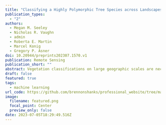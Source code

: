 ```yaml
---
title: "Classifying a Highly Polymorphic Tree Species across Landscapes Using Airborne Imaging Spectroscopy"
publication_types:
  - "2"
authors:
  - Megan M. Seeley
  - Nicholas R. Vaughn
  - admin
  - Roberta E. Martin
  - Marcel Konig
  - Gregory P. Asner
doi: 10.20944/preprints202307.1570.v1
publication: Remote Sensing
publication_short: ""
abstract: Vegetation classifications on large geographic scales are necessary to inform conservation decisions and monitor keystone, invasive, and endangered species. These classifications are often effectively achieved by applying models to imaging spectroscopy, a type of remote sensing, data, but such undertakings are often limited in spatial extent. Here we provide accurate, high-resolution spatial data on the keystone species Metrosideros polymorpha, a highly polymorphic tree species distributed across bioclimatic zones and environmental gradients on Hawai'i island, using airborne imaging spectroscopy and LiDAR. We compare two tree species classification techniques, support vector machine (SVM) and spectral mixture analysis (SMA), to assess their ability to map M. polymorpha over 28,000 square kilometers where differences in topography, background vegetation, sun angle relative to the aircraft, and day of data collection, among others, challenge accurate classification. To capture spatial variability in model performance, we applied gaussian process classification (GPC) to estimate the spatial probability density of M. polymorpha occurrence using only training sample locations. We found that, while SVM and SMA models exhibit similar raw score accuracy over the test set (96.0% and 93.4%, respectively), SVM better reproduces the spatial distribution of M. polymorpha than SMA. We developed a final 2 m x 2 m M. polymorpha presence dataset and a 30 m x 30 m M. polymorpha density dataset using SVM classifications that have been made publicly available for use in conservation applications. Accurate, large-scale species classifications are achievable, but metrics for model performance assessments must account for spatial variation of model accuracy.
draft: false
featured: true
tags:
  - machine learning
url_code: https://github.com/brennonshanks/professional_website/tree/main/content/post/ohia/gpc-code
image:
  filename: featured.png
  focal_point: Center
  preview_only: false
date: 2023-07-05T18:29:49.516Z
---
```


